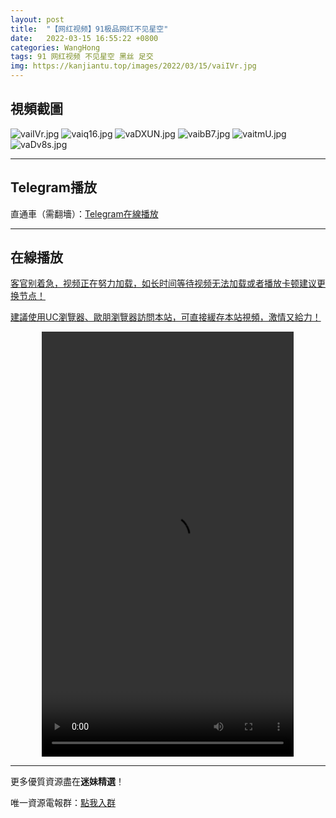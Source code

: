 ```yaml
---
layout: post
title:  "【网红视频】91极品网红不见星空"
date:   2022-03-15 16:55:22 +0800
categories: WangHong
tags: 91 网红视频 不见星空 黑丝 足交
img: https://kanjiantu.top/images/2022/03/15/vaiIVr.jpg
---
```



## 視頻截圖

![vaiIVr.jpg](https://kanjiantu.top/images/2022/03/15/vaiIVr.jpg)
![vaiq16.jpg](https://kanjiantu.top/images/2022/03/15/vaiq16.jpg)
![vaDXUN.jpg](https://kanjiantu.top/images/2022/03/15/vaDXUN.jpg)
![vaibB7.jpg](https://kanjiantu.top/images/2022/03/15/vaibB7.jpg)
![vaitmU.jpg](https://kanjiantu.top/images/2022/03/15/vaitmU.jpg)
![vaDv8s.jpg](https://kanjiantu.top/images/2022/03/15/vaDv8s.jpg)

* * *
## Telegram播放

直通車（需翻墻）：[Telegram在線播放](https://t.me/mimeijingxuan/48)

* * *
## 在線播放
<u>客官别着急，视频正在努力加载，如长时间等待视频无法加载或者播放卡顿建议更换节点！</u>

<u>建議使用UC瀏覽器、歐朋瀏覽器訪問本站，可直接緩存本站視頻，激情又給力！</u>
<center><video src="https://cdn.publer.io/uploads/videos/623a04a8db27970d3948a49f/bb4707b0fc21ad0574c5b336a3aadb23.mp4" width="80%" height="680px" controls="controls"></video></center>

* * *
更多優質資源盡在**迷妹精選**！

唯一資源電報群：[點我入群](https://t.me/mimeijingxuan)


